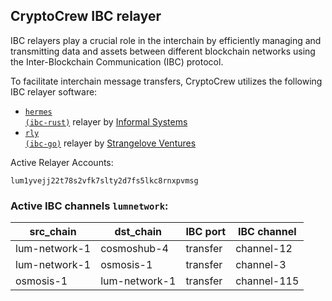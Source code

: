 ## CryptoCrew IBC relayer
IBC relayers play a crucial role in the interchain by efficiently managing and transmitting data and assets between different blockchain networks using the Inter-Blockchain Communication (IBC) protocol.

To facilitate interchain message transfers, CryptoCrew utilizes the following IBC relayer software: 
- <a href="https://github.com/informalsystems/hermes"><code>hermes (ibc-rust)</code></a> relayer by [Informal Systems](https://github.com/informalsystems)
- <a href="https://github.com/cosmos/relayer"><code>rly (ibc-go)</code></a> relayer by [Strangelove Ventures](https://github.com/strangelove-ventures)

Active Relayer Accounts:
```
lum1yvejj22t78s2vfk7slty2d7fs5lkc8rnxpvmsg
```

### Active IBC channels `lumnetwork`:
| src_chain | dst_chain | IBC port | IBC channel |
| --------------- | --------------- | ------------ | ------------------- |
| lum-network-1 | cosmoshub-4 | transfer | channel-12 |
| lum-network-1 | osmosis-1 | transfer | channel-3 |
| osmosis-1 | lum-network-1 | transfer | channel-115 |